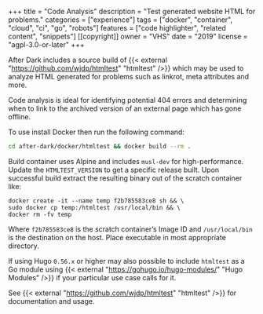 +++
title = "Code Analysis"
description = "Test generated website HTML for problems."
categories = ["experience"]
tags = ["docker", "container", "cloud", "ci", "go", "robots"]
features = ["code highlighter", "related content", "snippets"]
[[copyright]]
  owner = "VHS"
  date = "2019"
  license = "agpl-3.0-or-later"
+++

After Dark includes a source build of {{< external "https://github.com/wjdp/htmltest" "htmltest" />}} which may be used to analyze HTML generated for problems such as linkrot, meta attributes and more.

Code analysis is ideal for identifying potential 404 errors and determining when to link to the archived version of an external page which has gone offline.

To use install Docker then run the following command:

```sh
cd after-dark/docker/htmltest && docker build --rm .
```

Build container uses Alpine and includes `musl-dev` for high-performance. Update the `HTMLTEST_VERSION` to get a specific release built. Upon successful build extract the resulting binary out of the scratch container like:

```
docker create -it --name temp f2b785583ce8 sh && \
sudo docker cp temp:/htmltest /usr/local/bin && \
docker rm -fv temp
```

Where `f2b785583ce8` is the scratch container’s Image ID and `/usr/local/bin` is the destination on the host. Place executable in most appropriate directory.

If using Hugo `0.56.x` or higher may also possible to include `htmltest` as a Go module using {{< external "https://gohugo.io/hugo-modules/" "Hugo Modules" />}} if your particular use case calls for it.

See {{< external "https://github.com/wjdp/htmltest" "htmltest" />}} for documentation and usage.
